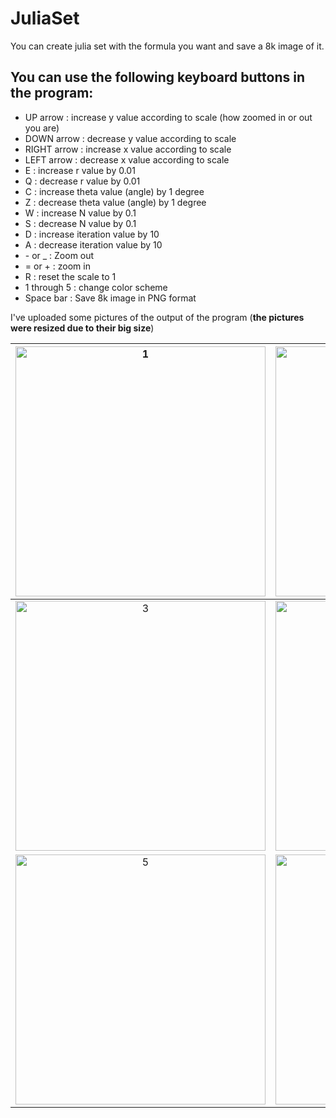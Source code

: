 # JuliaSet

You can create julia set with the formula you want and save a 8k image of it.

## You can use the following keyboard buttons in the program:

-  UP arrow : increase y value according to scale (how zoomed in or out you are)</li>
-  DOWN arrow : decrease y value according to scale</li>
-  RIGHT arrow : increase x value according to scale</li>
-  LEFT arrow : decrease x value according to scale</li>
-  E : increase r value by 0.01</li>
-  Q : decrease r value by 0.01</li>
-  C : increase theta value (angle) by 1 degree</li>
-  Z : decrease theta value (angle) by 1 degree</li>
-  W : increase N value by 0.1</li>
-  S : decrease N value by 0.1</li>
-  D : increase iteration value by 10</li>
-  A : decrease iteration value by 10</li>
-  \- or \_ : Zoom out</li>
-  \= or \+ : zoom in</li>
-  R : reset the scale to 1</li>
-  1 through 5 : change color scheme</li>
-  Space bar : Save 8k image in PNG format

I've uploaded some pictures of the output of the program (**the pictures were resized due to their big size**)


|<img alt="1" src="https://github.com/user-attachments/assets/4dabfa72-09b9-4ee2-98e6-cf1d312e4da8" width="400">|<img alt="2" src="https://github.com/user-attachments/assets/d9e97660-b461-4691-8f30-19f2b5e251e2" width="400">|
|:---:|:---:|
|<img alt="3" src="https://github.com/user-attachments/assets/57d6cc82-ba18-4f22-afe8-d514b07b2df2" width="400">|<img alt="4" src="https://github.com/user-attachments/assets/8bfa00aa-966b-4f00-b201-ce99dd2e36cb" width="400">|
|<img alt="5" src="https://github.com/user-attachments/assets/d618b87b-6693-4784-8e92-8f1e502f13e8" width="400">|<img alt="6" src="https://github.com/user-attachments/assets/760edaee-b296-4b0d-9267-505836cf49c0" width="400">|
